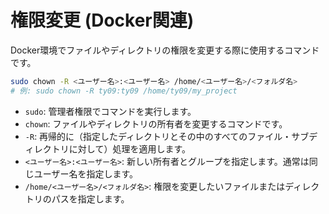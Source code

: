 # 権限変更 (Docker関連)

Docker環境でファイルやディレクトリの権限を変更する際に使用するコマンドです。

```bash
sudo chown -R <ユーザー名>:<ユーザー名> /home/<ユーザー名>/<フォルダ名>
# 例: sudo chown -R ty09:ty09 /home/ty09/my_project
```

- `sudo`: 管理者権限でコマンドを実行します。
- `chown`: ファイルやディレクトリの所有者を変更するコマンドです。
- `-R`: 再帰的に（指定したディレクトリとその中のすべてのファイル・サブディレクトリに対して）処理を適用します。
- `<ユーザー名>:<ユーザー名>`: 新しい所有者とグループを指定します。通常は同じユーザー名を指定します。
- `/home/<ユーザー名>/<フォルダ名>`: 権限を変更したいファイルまたはディレクトリのパスを指定します。